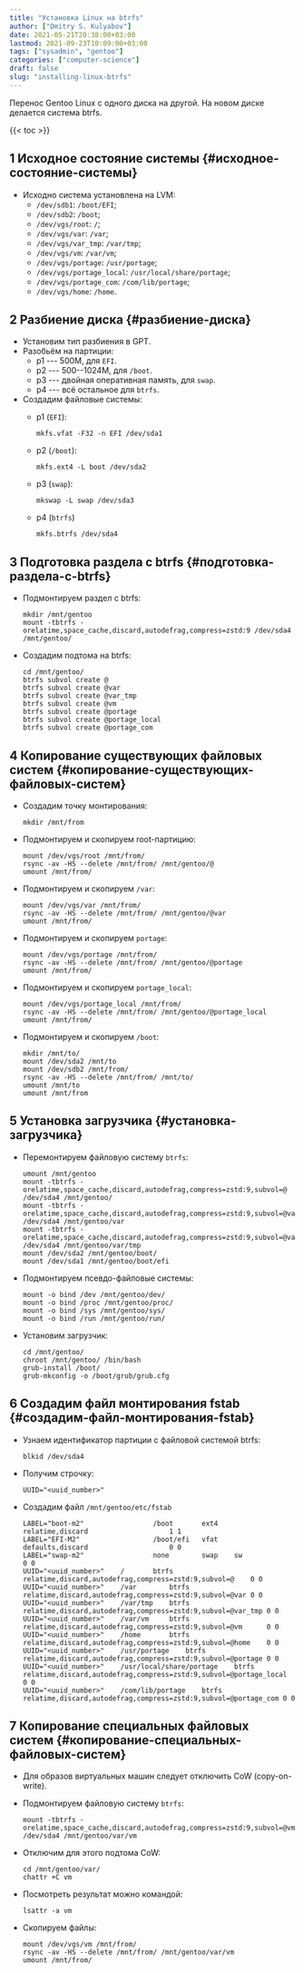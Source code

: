 ```yaml
---
title: "Установка Linux на btrfs"
author: ["Dmitry S. Kulyabov"]
date: 2021-05-21T20:38:00+03:00
lastmod: 2021-09-23T10:09:00+03:00
tags: ["sysadmin", "gentoo"]
categories: ["computer-science"]
draft: false
slug: "installing-linux-btrfs"
---
```


Перенос Gentoo Linux с одного диска на другой. На новом диске делается система btrfs.

<!--more-->

{{< toc >}}


## <span class="section-num">1</span> Исходное состояние системы {#исходное-состояние-системы}

-   Исходно система установлена на LVM:
    -   `/dev/sdb1`: `/boot/EFI`;
    -   `/dev/sdb2`: `/boot`;
    -   `/dev/vgs/root`: `/`;
    -   `/dev/vgs/var`: `/var`;
    -   `/dev/vgs/var_tmp`: `/var/tmp`;
    -   `/dev/vgs/vm`: `/var/vm`;
    -   `/dev/vgs/portage`: `/usr/portage`;
    -   `/dev/vgs/portage_local`: `/usr/local/share/portage`;
    -   `/dev/vgs/portage_com`: `/com/lib/portage`;
    -   `/dev/vgs/home`: `/home`.


## <span class="section-num">2</span> Разбиение диска {#разбиение-диска}

-   Установим тип разбиения в GPT.
-   Разобьём на партиции:
    -   p1 --- 500M, для `EFI`.
    -   p2 --- 500--1024M, для `/boot`.
    -   p3 --- двойная оперативная память, для `swap`.
    -   p4 --- всё остальное для `btrfs`.
-   Создадим файловые системы:
    -   p1 (`EFI`):

        ```shell
        mkfs.vfat -F32 -n EFI /dev/sda1
        ```
    -   p2 (`/boot`):

        ```shell
        mkfs.ext4 -L boot /dev/sda2
        ```
    -   p3 (`swap`):

        ```shell
        mkswap -L swap /dev/sda3
        ```
    -   p4 (`btrfs`)

        ```shell
        mkfs.btrfs /dev/sda4
        ```


## <span class="section-num">3</span> Подготовка раздела с btrfs {#подготовка-раздела-с-btrfs}

-   Подмонтируем раздел с btrfs:

    ```shell
    mkdir /mnt/gentoo
    mount -tbtrfs -orelatime,space_cache,discard,autodefrag,compress=zstd:9 /dev/sda4 /mnt/gentoo/
    ```
-   Создадим подтома на btrfs:

    ```shell
    cd /mnt/gentoo/
    btrfs subvol create @
    btrfs subvol create @var
    btrfs subvol create @var_tmp
    btrfs subvol create @vm
    btrfs subvol create @portage
    btrfs subvol create @portage_local
    btrfs subvol create @portage_com
    ```


## <span class="section-num">4</span> Копирование существующих файловых систем {#копирование-существующих-файловых-систем}

-   Создадим точку монтирования:

    ```shell
    mkdir /mnt/from
    ```
-   Подмонтируем и скопируем root-партицию:

    ```shell
    mount /dev/vgs/root /mnt/from/
    rsync -av -HS --delete /mnt/from/ /mnt/gentoo/@
    umount /mnt/from/
    ```
-   Подмонтируем и скопируем `/var`:

    ```shell
    mount /dev/vgs/var /mnt/from/
    rsync -av -HS --delete /mnt/from/ /mnt/gentoo/@var
    umount /mnt/from/
    ```
-   Подмонтируем и скопируем `portage`:

    ```shell
    mount /dev/vgs/portage /mnt/from/
    rsync -av -HS --delete /mnt/from/ /mnt/gentoo/@portage
    umount /mnt/from/
    ```
-   Подмонтируем и скопируем `portage_local`:

    ```shell
    mount /dev/vgs/portage_local /mnt/from/
    rsync -av -HS --delete /mnt/from/ /mnt/gentoo/@portage_local
    umount /mnt/from/
    ```
-   Подмонтируем и скопируем `/boot`:

    ```shell
    mkdir /mnt/to/
    mount /dev/sda2 /mnt/to
    mount /dev/sdb2 /mnt/from/
    rsync -av -HS --delete /mnt/from/ /mnt/to/
    umount /mnt/to
    umount /mnt/from
    ```


## <span class="section-num">5</span> Установка загрузчика {#установка-загрузчика}

-   Перемонтируем файловую систему `btrfs`:

    ```shell
    umount /mnt/gentoo
    mount -tbtrfs -orelatime,space_cache,discard,autodefrag,compress=zstd:9,subvol=@ /dev/sda4 /mnt/gentoo/
    mount -tbtrfs -orelatime,space_cache,discard,autodefrag,compress=zstd:9,subvol=@var /dev/sda4 /mnt/gentoo/var
    mount -tbtrfs -orelatime,space_cache,discard,autodefrag,compress=zstd:9,subvol=@var_tmp /dev/sda4 /mnt/gentoo/var/tmp
    mount /dev/sda2 /mnt/gentoo/boot/
    mount /dev/sda1 /mnt/gentoo/boot/efi
    ```
-   Подмонтируем псевдо-файловые системы:

    ```shell
    mount -o bind /dev /mnt/gentoo/dev/
    mount -o bind /proc /mnt/gentoo/proc/
    mount -o bind /sys /mnt/gentoo/sys/
    mount -o bind /run /mnt/gentoo/run/
    ```
-   Установим загрузчик:

    ```shell
    cd /mnt/gentoo/
    chroot /mnt/gentoo/ /bin/bash
    grub-install /boot/
    grub-mkconfig -o /boot/grub/grub.cfg
    ```


## <span class="section-num">6</span> Создадим файл монтирования fstab {#создадим-файл-монтирования-fstab}

-   Узнаем идентификатор партиции с файловой системой btrfs:

    ```shell
    blkid /dev/sda4
    ```
-   Получим строчку:

    ```shell
    UUID="<uuid_number>"
    ```
-   Создадим файл `/mnt/gentoo/etc/fstab`

    ```conf-unix
    LABEL="boot-m2"					/boot		ext4	relatime,discard					1 1
    LABEL="EFI-M2"					/boot/efi	vfat	defaults,discard					0 0
    LABEL="swap-m2"					none		swap	sw							0 0
    UUID="<uuid_number>"	/		btrfs	relatime,discard,autodefrag,compress=zstd:9,subvol=@	0 0
    UUID="<uuid_number>"	/var		btrfs	relatime,discard,autodefrag,compress=zstd:9,subvol=@var	0 0
    UUID="<uuid_number>"	/var/tmp	btrfs	relatime,discard,autodefrag,compress=zstd:9,subvol=@var_tmp	0 0
    UUID="<uuid_number>"	/var/vm		btrfs	relatime,discard,autodefrag,compress=zstd:9,subvol=@vm		0 0
    UUID="<uuid_number>"	/home		btrfs	relatime,discard,autodefrag,compress=zstd:9,subvol=@home	0 0
    UUID="<uuid_number>"	/usr/portage	btrfs	relatime,discard,autodefrag,compress=zstd:9,subvol=@portage	0 0
    UUID="<uuid_number>"	/usr/local/share/portage	btrfs	relatime,discard,autodefrag,compress=zstd:9,subvol=@portage_local	0 0
    UUID="<uuid_number>"	/com/lib/portage	btrfs	relatime,discard,autodefrag,compress=zstd:9,subvol=@portage_com	0 0
    ```


## <span class="section-num">7</span> Копирование специальных файловых систем {#копирование-специальных-файловых-систем}

-   Для образов виртуальных машин следует отключить CoW (copy-on-write).
-   Подмонтируем файловую систему `btrfs`:

    ```shell
    mount -tbtrfs -orelatime,space_cache,discard,autodefrag,compress=zstd:9,subvol=@vm /dev/sda4 /mnt/gentoo/var/vm
    ```
-   Отключим для этого подтома CoW:

    ```shell
    cd /mnt/gentoo/var/
    chattr +C vm
    ```
-   Посмотреть результат можно командой:

    ```shell
    lsattr -a vm
    ```
-   Скопируем файлы:

    ```shell
    mount /dev/vgs/vm /mnt/from/
    rsync -av -HS --delete /mnt/from/ /mnt/gentoo/var/vm
    umount /mnt/from/
    ```
